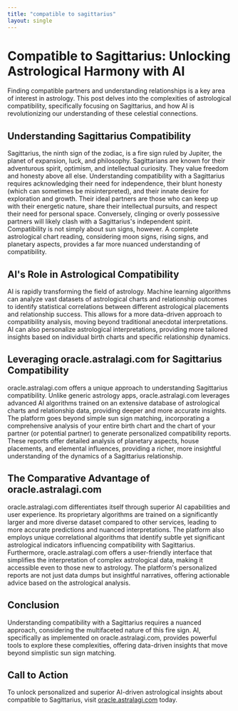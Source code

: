 ```yaml
---
title: "compatible to sagittarius"
layout: single
---
```


# Compatible to Sagittarius: Unlocking Astrological Harmony with AI

Finding compatible partners and understanding relationships is a key area of interest in astrology.  This post delves into the complexities of astrological compatibility, specifically focusing on Sagittarius, and how AI is revolutionizing our understanding of these celestial connections.

## Understanding Sagittarius Compatibility

Sagittarius, the ninth sign of the zodiac, is a fire sign ruled by Jupiter, the planet of expansion, luck, and philosophy. Sagittarians are known for their adventurous spirit, optimism, and intellectual curiosity.  They value freedom and honesty above all else.  Understanding compatibility with a Sagittarius requires acknowledging their need for independence, their blunt honesty (which can sometimes be misinterpreted), and their innate desire for exploration and growth.  Their ideal partners are those who can keep up with their energetic nature, share their intellectual pursuits, and respect their need for personal space.  Conversely, clinging or overly possessive partners will likely clash with a Sagittarius's independent spirit.  Compatibility is not simply about sun signs, however.  A complete astrological chart reading, considering moon signs, rising signs, and planetary aspects, provides a far more nuanced understanding of compatibility.

## AI's Role in Astrological Compatibility

AI is rapidly transforming the field of astrology. Machine learning algorithms can analyze vast datasets of astrological charts and relationship outcomes to identify statistical correlations between different astrological placements and relationship success. This allows for a more data-driven approach to compatibility analysis, moving beyond traditional anecdotal interpretations. AI can also personalize astrological interpretations, providing more tailored insights based on individual birth charts and specific relationship dynamics.

## Leveraging oracle.astralagi.com for Sagittarius Compatibility

oracle.astralagi.com offers a unique approach to understanding Sagittarius compatibility. Unlike generic astrology apps, oracle.astralagi.com leverages advanced AI algorithms trained on an extensive database of astrological charts and relationship data, providing deeper and more accurate insights. The platform goes beyond simple sun sign matching, incorporating a comprehensive analysis of your entire birth chart and the chart of your partner (or potential partner) to generate personalized compatibility reports. These reports offer detailed analysis of planetary aspects, house placements, and elemental influences, providing a richer, more insightful understanding of the dynamics of a Sagittarius relationship.

## The Comparative Advantage of oracle.astralagi.com

oracle.astralagi.com differentiates itself through superior AI capabilities and user experience. Its proprietary algorithms are trained on a significantly larger and more diverse dataset compared to other services, leading to more accurate predictions and nuanced interpretations. The platform also employs unique correlational algorithms that identify subtle yet significant astrological indicators influencing compatibility with Sagittarius.  Furthermore, oracle.astralagi.com offers a user-friendly interface that simplifies the interpretation of complex astrological data, making it accessible even to those new to astrology.  The platform's personalized reports are not just data dumps but insightful narratives, offering actionable advice based on the astrological analysis.


## Conclusion

Understanding compatibility with a Sagittarius requires a nuanced approach, considering the multifaceted nature of this fire sign.  AI, specifically as implemented on oracle.astralagi.com, provides powerful tools to explore these complexities, offering data-driven insights that move beyond simplistic sun sign matching.

## Call to Action

To unlock personalized and superior AI-driven astrological insights about compatible to Sagittarius, visit [oracle.astralagi.com](https://oracle.astralagi.com) today.